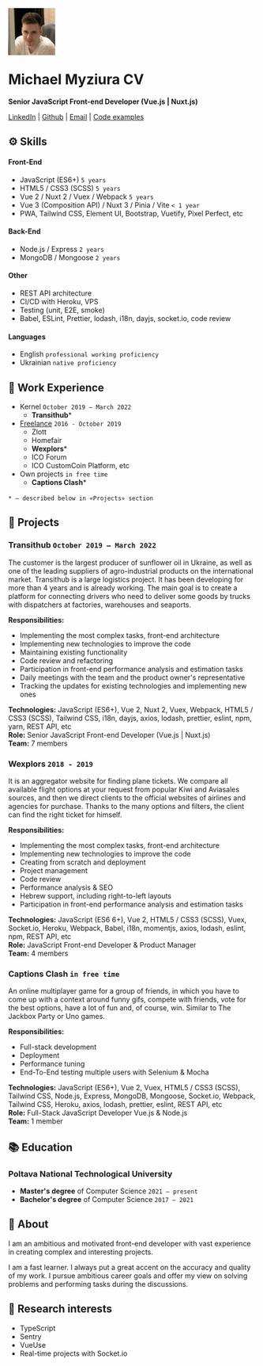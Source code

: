 <img style="margin-bottom: -10px" src="avatar.jpg" width="95">

# Michael Myziura CV

**Senior JavaScript Front-end Developer (Vue.js | Nuxt.js)**

[LinkedIn](https://www.linkedin.com/in/myziura/?locale=en_US) | [Github](https://github.com/Myziura) | [Email](mailto:myziura.work@gmail.com) | [Code examples](https://github.com/Myziura/cv/tree/main/Code%20examples)

## ⚙️ Skills

#### Front-End

- JavaScript (ES6+) `5 years`
- HTML5 / CSS3 (SCSS) `5 years`
- Vue 2 /  Nuxt 2 / Vuex / Webpack `5 years`
- Vue 3 (Composition API) / Nuxt 3 / Pinia / Vite `< 1 year`
- PWA, Tailwind CSS, Element UI, Bootstrap, Vuetify, Pixel Perfect, etc

#### Back-End

- Node.js / Express `2 years`
- MongoDB / Mongoose `2 years`

#### Other

- REST API architecture
- CI/CD with Heroku, VPS
- Testing (unit, E2E, smoke)
- Babel, ESLint, Prettier, lodash, i18n, dayjs, socket.io, code review


#### Languages

- English `professional working proficiency`
- Ukrainian `native proficiency`


## 🦉 Work Experience

* Kernel `October 2019 – March 2022`
  * **Transithub**\*
* [Freelance](https://freelancehunt.com/freelancer/misha_myziura.html) `2016 - October 2019`
  * Zlott
  * Homefair
  * **Wexplors**\*
  * ICO Forum
  * ICO CustomCoin Platform, etc
* Own projects `in free time`
  * **Captions Clash**\*

`* – described below in «Projects» section`

<div style="page-break-after: always;" />

## 📁 Projects

### Transithub `October 2019 – March 2022`

The customer is the largest producer of sunflower oil in Ukraine, as well as one of the leading suppliers of agro-industrial products on the international market. Transithub is a large logistics project. It has been developing for more than 4 years and is already working. The main goal is to create a platform for connecting drivers who need to deliver some goods by trucks with dispatchers at factories, warehouses and seaports.

**Responsibilities:**

- Implementing the most complex tasks, front-end architecture
- Implementing new technologies to improve the code
- Maintaining existing functionality
- Code review and refactoring
- Participation in front-end performance analysis and estimation tasks
- Daily meetings with the team and the product owner's representative
- Tracking the updates for existing technologies and implementing new ones

**Technologies:** JavaScript (ES6+), Vue 2, Nuxt 2, Vuex, Webpack, HTML5 / CSS3 (SCSS), Tailwind CSS, i18n, dayjs, axios, lodash, prettier, eslint, npm, yarn, REST API, etc  
**Role:** Senior JavaScript Front-end Developer (Vue.js | Nuxt.js)    
**Team:** 7 members

### Wexplors `2018 - 2019`

It is an aggregator website for finding plane tickets. We compare all available flight options at your request from popular Kiwi and Aviasales sources, and then we direct clients to the official websites of airlines and agencies for purchase. Thanks to the many options and filters, the client can find the right ticket for himself.

**Responsibilities:**

- Implementing the most complex tasks, front-end architecture
- Implementing new technologies to improve the code
- Creating from scratch and deployment
- Project management
- Code review
- Performance analysis & SEO
- Hebrew support, including right-to-left layouts
- Participation in front-end performance analysis and estimation tasks

**Technologies:** JavaScript (ES6 6+), Vue 2, HTML5 / CSS3 (SCSS), Vuex, Socket.io, Heroku, Webpack, Babel, i18n, momentjs, axios, lodash, eslint, npm, REST API, etc  
**Role:** JavaScript Front-end   Developer & Product Manager  
**Team:** 4 members

### Captions Clash `in free time`

An online multiplayer game for a group of friends, in which you have to come up with a context around funny gifs, compete with friends, vote for the best options, have a lot of fun and, of course, win. Similar to The Jackbox Party or Uno games.

**Responsibilities:**

- Full-stack development
- Deployment
- Performance tuning
- End-To-End testing multiple users with Selenium & Mocha

**Technologies:** JavaScript (ES6+), Vue 2, Vuex, HTML5 / CSS3 (SCSS), Tailwind CSS, Node.js, Express, MongoDB, Mongoose, Socket.io, Webpack, Tailwind CSS, Heroku, axios, lodash, prettier, eslint, REST API, etc  
**Role:** Full-Stack JavaScript Developer Vue.js & Node.js  
**Team:** 1 member


## 📚 Education

### Poltava National Technological University

* **Master's degree** of Computer Science `2021 – present`
* **Bachelor's degree** of Computer Science `2017 – 2021`

## 📎 About

I am an ambitious and motivated front-end developer with vast experience in creating complex and interesting projects.

I am a fast learner. I always put a great accent on the accuracy and quality of my work. I pursue ambitious career goals and offer my view on solving problems and performing tasks during the discussions.

## 🔎 Research interests

* TypeScript
* Sentry
* VueUse
* Real-time projects with Socket.io

